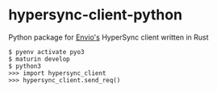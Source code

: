# hypersync-client-python
Python package for [Envio's](https://envio.dev/) HyperSync client written in Rust


```
$ pyenv activate pyo3
$ maturin develop
$ python3
>>> import hypersync_client
>>> hypersync_client.send_req()
```